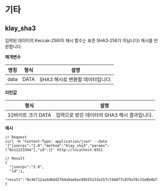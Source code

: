 # 기타 <a id="miscellaneous"></a>

## klay_sha3 <a id="klay_sha3"></a>

입력된 데이터의 Keccak-256(이 해시 함수는 표준 SHA3-256가 아닙니다) 해시를 반환합니다.

**매개변수**

| 명칭   | 형식   | 설명                   |
| ---- | ---- | -------------------- |
| data | DATA | SHA3 해시로 변환할 데이터입니다. |

**리턴값**

| 형식            | 설명                          |
| ------------- | --------------------------- |
| 32바이트 크기 DATA | 입력으로 받은 데이터의 SHA3 해시 결과입니다. |


**예시**

```shell
// Request
curl -H "Content-Type: application/json" --data '{"jsonrpc":"2.0","method":"klay_sha3","params":["0x11223344"],"id":1}' http://localhost:8551

// Result
{
  "jsonrpc":"2.0",
  "id":1,
  "result":"0x36712aa4d0dd2f64a9ae6ac09555133a157c74ddf7c079a70c33e8b4bf70dd73"
}
```
